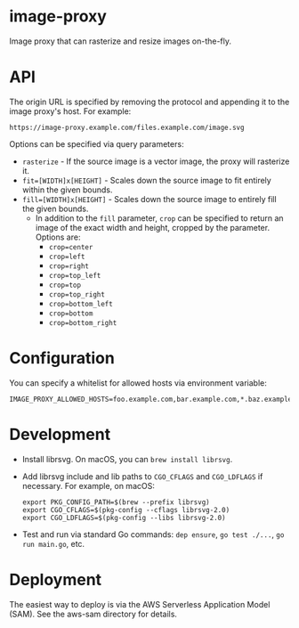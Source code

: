 # image-proxy

Image proxy that can rasterize and resize images on-the-fly.

# API

The origin URL is specified by removing the protocol and appending it to the image proxy's host. For example:

`https://image-proxy.example.com/files.example.com/image.svg`

Options can be specified via query parameters:

* `rasterize` - If the source image is a vector image, the proxy will rasterize it.
* `fit=[WIDTH]x[HEIGHT]` - Scales down the source image to fit entirely within the given bounds.
* `fill=[WIDTH]x[HEIGHT]` - Scales down the source image to entirely fill the given bounds.
    * In addition to the `fill` parameter, `crop` can be specified to return an image of the exact width and height, cropped by the parameter. Options are:
       * `crop=center`
       * `crop=left`
       * `crop=right`
       * `crop=top_left`
       * `crop=top`
       * `crop=top_right`
       * `crop=bottom_left`
       * `crop=bottom`
       * `crop=bottom_right`

# Configuration

You can specify a whitelist for allowed hosts via environment variable:

```
IMAGE_PROXY_ALLOWED_HOSTS=foo.example.com,bar.example.com,*.baz.example.com
```

# Development

* Install librsvg. On macOS, you can `brew install librsvg`.
* Add librsvg include and lib paths to `CGO_CFLAGS` and `CGO_LDFLAGS` if necessary. For example, on macOS:

  ```
  export PKG_CONFIG_PATH=$(brew --prefix librsvg)
  export CGO_CFLAGS=$(pkg-config --cflags librsvg-2.0)
  export CGO_LDFLAGS=$(pkg-config --libs librsvg-2.0)
  ```
* Test and run via standard Go commands: `dep ensure`, `go test ./...`, `go run main.go`, etc.

# Deployment

The easiest way to deploy is via the AWS Serverless Application Model (SAM). See the aws-sam directory for details.
